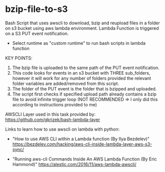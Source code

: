 # bzip-file-to-s3

Bash Script that uses awscli to download, bzip and reupload files in a folder on s3 bucket using aws lambda environment.
Lambda Function is triggered on a S3 PUT event notification.

- Select runtime as "custom runtime" to run bash scripts in lambda function

KEY POINTS:
1) The bzip file is uploaded to the same path of the PUT event notification. 
2) This code looks for events in an s3 bucket with THREE sub_folders, however it will work for any number of folders provided
   the relevant folder variables are added/removed from this script.
3) The folder of the PUT event is the folder that is bzipped and uploaded.
4) The script first checks if specified upload path already contains a bzip file to avoid infinite trigger loop 
  (NOT RECOMMENDED => I only did this according to instructions provided to me)

  AWSCLI Layer used in this task provided by:
  https://github.com/gkrizek/bash-lambda-layer
  
  Links to learn how to use awscli on lambda with python:
  
  - "How to use AWS CLI within a Lambda function (By Ilya Bezdelev)" 
     https://bezdelev.com/hacking/aws-cli-inside-lambda-layer-aws-s3-sync/
  
  - "Running aws-cli Commands Inside An AWS Lambda Function (By Eric Hammond)"
     https://alestic.com/2016/11/aws-lambda-awscli/
